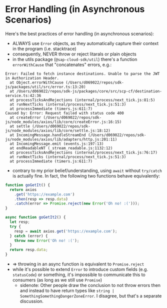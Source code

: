 # Error Handling (in Asynchronous Scenarios)

Here's the best practices of error handling (in asynchronous scenarios):

- ALWAYS use `Error` objects, as they automatically capture their context in the program (i.e. stacktrace)
- consequently, NEVER throw or reject litarals or plain objects
- in the utils package (`@sap-cloud-sdk/util`) there's a function `errorWithCause` that "concatenates" errors, e.g.:

```
Error: Failed to fetch instance destinations. Unable to parse the JWT in Authorization Header.
  at Object.errorWithCause (/Users/d069022/repos/sdk-js/packages/util/src/error.ts:13:20)
  at /Users/d069022/repos/sdk-js/packages/core/src/scp-cf/destination-service.ts:42:36
  at processTicksAndRejections (internal/process/next_tick.js:81:5)
  at runNextTicks (internal/process/next_tick.js:51:3)
  at processImmediate (timers.js:611:7)
Caused by: Error: Request failed with status code 400
  at createError (/Users/d069022/repos/sdk-js/node_modules/axios/lib/core/createError.js:16:15)
  at settle (/Users/d069022/repos/sdk-js/node_modules/axios/lib/core/settle.js:18:12)
  at IncomingMessage.handleStreamEnd (/Users/d069022/repos/sdk-js/node_modules/axios/lib/adapters/http.js:201:11)
  at IncomingMessage.emit (events.js:197:13)
  at endReadableNT (_stream_readable.js:1132:12)
  at processTicksAndRejections (internal/process/next_tick.js:76:17)
  at runNextTicks (internal/process/next_tick.js:51:3)
  at processImmediate (timers.js:611:7)
```

- contrary to my prior belief/understanding, using `await` without `try/catch` is actually fine. In fact, the following two functions behave equivalently:

```ts
function goGetIt() {
  return axios
    .get('https://example.com')
    .then(resp => resp.data)
    .catch(error => Promise.reject(new Error('Oh no! :(')));
}

async function goGetIt2() {
  let resp;
  try {
    resp = await axios.get('https://example.com');
  } catch (error) {
    throw new Error('Oh no! :(');
  }
  return resp.data;
}
```

- => throwing in an async function is equivalent to `Promise.reject`
- while it's possible to extend `Error` to introduce custom fields (e.g. `statusCode`) or something, it's impossible to communicate this to consumers (as long as we still use `Promise`)
  - sidenote: Other people draw the conclusion to not throw errors then and instead to have return types like `string | SomethingSomethingDangerZoneError`. I disagree, but that's a separate discussion.
